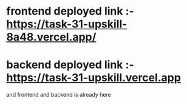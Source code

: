 # frontend deployed link :- https://task-31-upskill-8a48.vercel.app/
# backend deployed link :- https://task-31-upskill.vercel.app
and frontend and backend is already here
